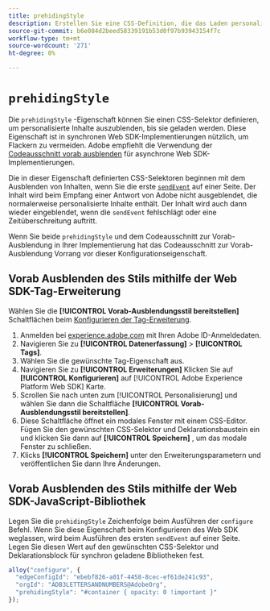 ```yaml
---
title: prehidingStyle
description: Erstellen Sie eine CSS-Definition, die das Laden personalisierter Inhalte ohne Flackern ermöglicht.
source-git-commit: b6e084d2beed58339191b53d0f97b93943154f7c
workflow-type: tm+mt
source-wordcount: '271'
ht-degree: 0%

---
```


# `prehidingStyle`

Die `prehidingStyle` -Eigenschaft können Sie einen CSS-Selektor definieren, um personalisierte Inhalte auszublenden, bis sie geladen werden. Diese Eigenschaft ist in synchronen Web SDK-Implementierungen nützlich, um Flackern zu vermeiden. Adobe empfiehlt die Verwendung der [Codeausschnitt vorab ausblenden](../../personalization/manage-flicker.md) für asynchrone Web SDK-Implementierungen.

Die in dieser Eigenschaft definierten CSS-Selektoren beginnen mit dem Ausblenden von Inhalten, wenn Sie die erste [`sendEvent`](../sendevent/overview.md) auf einer Seite. Der Inhalt wird beim Empfang einer Antwort von Adobe nicht ausgeblendet, die normalerweise personalisierte Inhalte enthält. Der Inhalt wird auch dann wieder eingeblendet, wenn die `sendEvent` fehlschlägt oder eine Zeitüberschreitung auftritt.

Wenn Sie beide `prehidingStyle` und dem Codeausschnitt zur Vorab-Ausblendung in Ihrer Implementierung hat das Codeausschnitt zur Vorab-Ausblendung Vorrang vor dieser Konfigurationseigenschaft.

## Vorab Ausblenden des Stils mithilfe der Web SDK-Tag-Erweiterung

Wählen Sie die **[!UICONTROL Vorab-Ausblendungsstil bereitstellen]** Schaltflächen beim [Konfigurieren der Tag-Erweiterung](/help/tags/extensions/client/web-sdk/web-sdk-extension-configuration.md).

1. Anmelden bei [experience.adobe.com](https://experience.adobe.com) mit Ihren Adobe ID-Anmeldedaten.
1. Navigieren Sie zu **[!UICONTROL Datenerfassung]** > **[!UICONTROL Tags]**.
1. Wählen Sie die gewünschte Tag-Eigenschaft aus.
1. Navigieren Sie zu **[!UICONTROL Erweiterungen]** Klicken Sie auf **[!UICONTROL Konfigurieren]** auf [!UICONTROL Adobe Experience Platform Web SDK] Karte.
1. Scrollen Sie nach unten zum [!UICONTROL Personalisierung] und wählen Sie dann die Schaltfläche **[!UICONTROL Vorab-Ausblendungsstil bereitstellen]**.
1. Diese Schaltfläche öffnet ein modales Fenster mit einem CSS-Editor. Fügen Sie den gewünschten CSS-Selektor und Deklarationsbaustein ein und klicken Sie dann auf **[!UICONTROL Speichern]** , um das modale Fenster zu schließen.
1. Klicks **[!UICONTROL Speichern]** unter den Erweiterungsparametern und veröffentlichen Sie dann Ihre Änderungen.

## Vorab Ausblenden des Stils mithilfe der Web SDK-JavaScript-Bibliothek

Legen Sie die `prehidingStyle` Zeichenfolge beim Ausführen der `configure` Befehl. Wenn Sie diese Eigenschaft beim Konfigurieren des Web SDK weglassen, wird beim Ausführen des ersten `sendEvent` auf einer Seite. Legen Sie diesen Wert auf den gewünschten CSS-Selektor und Deklarationsblock für synchron geladene Bibliotheken fest.

```js
alloy("configure", {
  "edgeConfigId": "ebebf826-a01f-4458-8cec-ef61de241c93",
  "orgId": "ADB3LETTERSANDNUMBERS@AdobeOrg",
  "prehidingStyle": "#container { opacity: 0 !important }"
});
```
